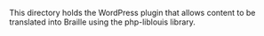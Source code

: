 This directory holds the WordPress plugin that allows content to be 
translated into Braille using the php-liblouis library.